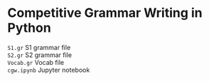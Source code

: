 Competitive Grammar Writing in Python
=====================================

`S1.gr` S1 grammar file   
`S2.gr` S2 grammar file   
`Vocab.gr` Vocab file   
`cgw.ipynb` Jupyter notebook
